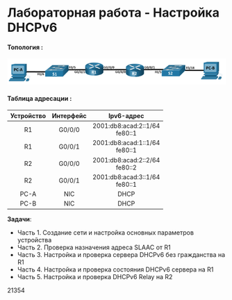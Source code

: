 # Лабораторная работа - Настройка DHCPv6

#### Топология :
![Топология](scrn/Топология.png)

#### Таблица адресации :

|Устройство|Интерфейс|Ipv6-адрес|
|:-------:|:----------:|:-----------:|
|R1| G0/0/0|2001:db8:acad:2::1/64<br/>fe80::1|
|R1| G0/0/1|2001:db8:acad:1::1/64<br/>fe80::1|
|R2| G0/0/0|2001:db8:acad:2::2/64<br/>fe80::2|
|R2| G0/0/1|2001:db8:acad:3::1/64<br/>fe80::1|
|PC-A|NIC|DHCP|
|PC-B|NIC|DHCP|

 __Задачи__:<br/>
- Часть 1. Создание сети и настройка основных параметров устройства<br/>
- Часть 2. Проверка назначения адреса SLAAC от R1<br/>
- Часть 3. Настройка и проверка сервера DHCPv6 без гражданства на R1<br/>
- Часть 4. Настройка и проверка состояния DHCPv6 сервера на R1<br/>
- Часть 5. Настройка и проверка DHCPv6 Relay на R2<br/>


21354

